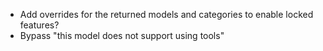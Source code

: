 - Add overrides for the returned models and categories to enable locked features?
- Bypass "this model does not support using tools"
